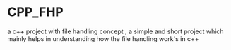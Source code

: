 # CPP_FHP
a c++ project with file handling concept , a simple and short project which mainly helps in understanding how the file handling work's in c++
